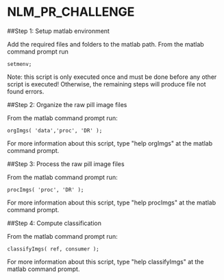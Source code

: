 # NLM_PR_CHALLENGE


##Step 1: Setup matlab environment

Add the required files and folders to the matlab path. From the matlab command prompt run
```
setmenv;
```
Note: this script is only executed once and must be done before any other script is executed! Otherwise, the remaining steps will produce file not found errors.

##Step 2: Organize the raw pill image files

From the matlab command prompt run:
```
orgImgs( 'data','proc', 'DR' );
```
For more information about this script, type "help orgImgs" at the matlab command prompt.

##Step 3: Process the raw pill image files

From the matlab command prompt run:
```
procImgs( 'proc', 'DR' );
```
For more information about this script, type "help procImgs" at the matlab command prompt.

##Step 4: Compute classification

From the matlab command prompt run:
```
classifyImgs( ref, consumer );
```
For more information about this script, type "help classifyImgs" at the matlab command prompt.
